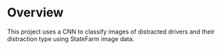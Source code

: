 # Overview 

This project uses a CNN to classify images of distracted drivers and their distraction type using StateFarm image data. 
